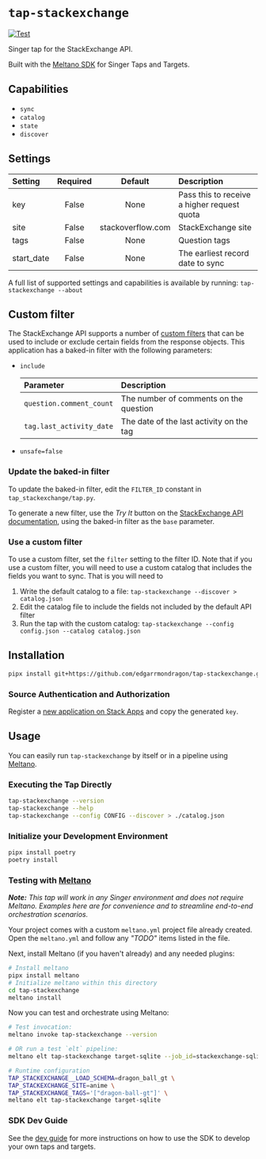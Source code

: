 # `tap-stackexchange`

[![Test](https://github.com/MeltanoLabs/tap-stackexchange/actions/workflows/test.yml/badge.svg)](https://github.com/MeltanoLabs/tap-stackexchange/actions/workflows/test.yml)

Singer tap for the StackExchange API.

Built with the [Meltano SDK](https://sdk.meltano.com) for Singer Taps and Targets.

## Capabilities

* `sync`
* `catalog`
* `state`
* `discover`

## Settings

| Setting   | Required | Default | Description |
|:----------|:--------:|:-------:|:------------|
| key       | False    | None    | Pass this to receive a higher request quota |
| site      | False    | stackoverflow.com | StackExchange site |
| tags      | False    | None    | Question tags |
| start_date| False    | None    | The earliest record date to sync |

A full list of supported settings and capabilities is available by running: `tap-stackexchange --about`

## Custom filter

The StackExchange API supports a number of [custom filters](https://api.stackexchange.com/docs/filters) that can be used to
include or exclude certain fields from the response objects. This application has a baked-in filter with the following
parameters:

- `include`

  | Parameter                | Description                              |
  |:-------------------------|:-----------------------------------------|
  | `question.comment_count` | The number of comments on the question   |
  | `tag.last_activity_date` | The date of the last activity on the tag |

- `unsafe=false`

### Update the baked-in filter

To update the baked-in filter, edit the `FILTER_ID` constant in `tap_stackexchange/tap.py`.

To generate a new filter, use the _Try It_ button on the [StackExchange API documentation](https://api.stackexchange.com/docs/create-filter), using the baked-in filter as the `base` parameter.

### Use a custom filter

To use a custom filter, set the `filter` setting to the filter ID. Note that if you use a custom filter, you will need to
use a custom catalog that includes the fields you want to sync. That is you will need to

1. Write the default catalog to a file: `tap-stackexchange --discover > catalog.json`
2. Edit the catalog file to include the fields not included by the default API filter
3. Run the tap with the custom catalog: `tap-stackexchange --config config.json --catalog catalog.json`

## Installation

```bash
pipx install git+https://github.com/edgarrmondragon/tap-stackexchange.git
```

### Source Authentication and Authorization

Register a [new application on Stack Apps](https://stackapps.com/apps/oauth/register) and copy the generated `key`.

## Usage

You can easily run `tap-stackexchange` by itself or in a pipeline using [Meltano](https://meltano.com/).

### Executing the Tap Directly

```bash
tap-stackexchange --version
tap-stackexchange --help
tap-stackexchange --config CONFIG --discover > ./catalog.json
```

### Initialize your Development Environment

```bash
pipx install poetry
poetry install
```

<!--
### Create and Run Tests

Create tests within the `tap_stackexchange/tests` subfolder and
  then run:

```bash
poetry run pytest
```

You can also test the `tap-stackexchange` CLI interface directly using `poetry run`:

```bash
poetry run tap-stackexchange --help
```
-->

### Testing with [Meltano](https://www.meltano.com)

_**Note:** This tap will work in any Singer environment and does not require Meltano.
Examples here are for convenience and to streamline end-to-end orchestration scenarios._

Your project comes with a custom `meltano.yml` project file already created. Open the `meltano.yml` and follow any _"TODO"_ items listed in
the file.

Next, install Meltano (if you haven't already) and any needed plugins:

```bash
# Install meltano
pipx install meltano
# Initialize meltano within this directory
cd tap-stackexchange
meltano install
```

Now you can test and orchestrate using Meltano:

```bash
# Test invocation:
meltano invoke tap-stackexchange --version

# OR run a test `elt` pipeline:
meltano elt tap-stackexchange target-sqlite --job_id=stackexchange-sqlite

# Runtime configuration
TAP_STACKEXCHANGE__LOAD_SCHEMA=dragon_ball_gt \
TAP_STACKEXCHANGE_SITE=anime \
TAP_STACKEXCHANGE_TAGS='["dragon-ball-gt"]' \
meltano elt tap-stackexchange target-sqlite
```

### SDK Dev Guide

See the [dev guide](https://sdk.meltano.com/en/latest/dev_guide.html) for more instructions on how to use the SDK to
develop your own taps and targets.
